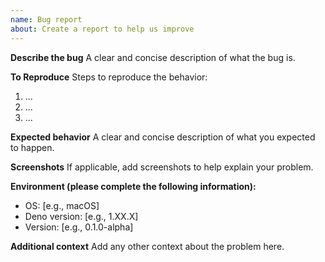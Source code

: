```yaml
---
name: Bug report
about: Create a report to help us improve
---
```


**Describe the bug**
A clear and concise description of what the bug is.

**To Reproduce**
Steps to reproduce the behavior:

1. ...
2. ...
3. ...

**Expected behavior**
A clear and concise description of what you expected to happen.

**Screenshots**
If applicable, add screenshots to help explain your problem.

**Environment (please complete the following information):**

- OS: [e.g., macOS]
- Deno version: [e.g., 1.XX.X]
- Version: [e.g., 0.1.0-alpha]

**Additional context**
Add any other context about the problem here.
